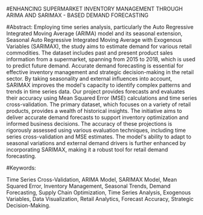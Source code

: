 #ENHANCING SUPERMARKET INVENTORY MANAGEMENT
THROUGH ARIMA AND SARIMAX - BASED DEMAND FORECASTING

#Abstract:
Employing time series analysis, particularly the
Auto Regressive Integrated Moving Average (ARIMA) model
and its seasonal extension, Seasonal Auto Regressive Integrated
Moving Average with Exogenous Variables (SARIMAX), the
study aims to estimate demand for various retail commodities.
The dataset includes past and present product sales information
from a supermarket, spanning from 2015 to 2018, which is used
to predict future demand. Accurate demand forecasting is
essential for effective inventory management and strategic
decision-making in the retail sector. By taking seasonality and
external influences into account, SARIMAX improves the
model's capacity to identify complex patterns and trends in time
series data. Our project provides forecasts and evaluates their
accuracy using Mean Squared Error (MSE) calculations and
time series cross-validation. The primary dataset, which focuses
on a variety of retail products, provides a wealth of historical
insights. The initiative aims to deliver accurate demand
forecasts to support inventory optimization and informed
business decisions. The accuracy of these projections is
rigorously assessed using various evaluation techniques,
including time series cross-validation and MSE estimates. The
model's ability to adapt to seasonal variations and external
demand drivers is further enhanced by incorporating
SARIMAX, making it a robust tool for retail demand
forecasting.


#Keywords:

Time Series Cross-Validation, ARIMA Model,
SARIMAX Model, Mean Squared Error, Inventory Management,
Seasonal Trends, Demand Forecasting, Supply Chain
Optimization, Time Series Analysis, Exogenous Variables, Data
Visualization, Retail Analytics, Forecast Accuracy, Strategic
Decision-Making.


